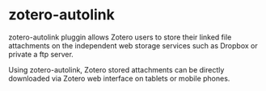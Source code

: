 zotero-autolink
===============

zotero-autolink pluggin allows Zotero users to store their linked file
attachments on the independent web storage services such as Dropbox or
private a ftp server.

Using zotero-autolink, Zotero stored attachments can be directly downloaded
via Zotero web interface on tablets or mobile phones.
